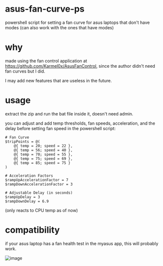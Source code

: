 # asus-fan-curve-ps
powershell script for setting a fan curve for asus laptops that don't have modes (can also work with the ones that have modes)

# why
made using the fan control application at https://github.com/Karmel0x/AsusFanControl, since the author didn't need 
fan curves but I did. 

I may add new features that are useless in the future.

# usage
extract the zip and run the bat file inside it, doesn't need admin.

you can adjust and add temp thresholds, fan speeds, acceleration, and the delay before setting fan speed in the powershell script:
```
# Fan Curve
$tripPoints = @(
    @{ temp = 20; speed = 22 },
    @{ temp = 56; speed = 40 },
    @{ temp = 70; speed = 55 },
    @{ temp = 75; speed = 69 },
    @{ temp = 85; speed = 75 }
)

# Acceleration Factors
$rampUpAccelerationFactor = 7
$rampDownAccelerationFactor = 3

# Adjustable Delay (in seconds)
$rampUpDelay = 3
$rampDownDelay = 6.9
```

(only reacts to CPU temp as of now)

# compatibility
if your asus laptop has a fan health test in the myasus app, this will probably work.

![image](https://github.com/Undervoltologist/asus-fan-curve-ps/assets/93976452/1cbdc530-a477-4210-991e-a4efed3daaed)
